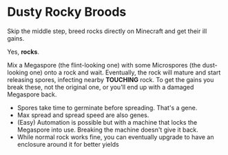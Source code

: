 # Dusty Rocky Broods
Skip the middle step, breed rocks directly on Minecraft and get their ill gains.

Yes, **rocks**.

Mix a Megaspore (the flint-looking one) with some Microspores (the dust-looking one) onto a rock and wait. Eventually, the rock will mature and start releasing spores, infecting nearby **TOUCHING** rock. To get the gains you break these, not the original one, or you'll end up with a damaged Megaspore back.

- Spores take time to germinate before spreading. That's a gene.
- Max spread and spread speed are also genes.
- (Easy) Automation is possible but with a machine that locks the Megaspore into use. Breaking the machine doesn't give it back.
- While normal rock works fine, you can eventually upgrade to have an enclosure around it for better yields